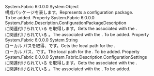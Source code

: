 <Type Name="ConfigurationPackage" FullName="System.Fabric.ConfigurationPackage">
  <TypeSignature Language="C#" Value="public sealed class ConfigurationPackage" />
  <TypeSignature Language="ILAsm" Value=".class public auto ansi sealed beforefieldinit ConfigurationPackage extends System.Object" />
  <TypeSignature Language="DocId" Value="T:System.Fabric.ConfigurationPackage" />
  <TypeSignature Language="VB.NET" Value="Public NotInheritable Class ConfigurationPackage" />
  <TypeSignature Language="F#" Value="type ConfigurationPackage = class" />
  <AssemblyInfo>
    <AssemblyName>System.Fabric</AssemblyName>
    <AssemblyVersion>6.0.0.0</AssemblyVersion>
  </AssemblyInfo>
  <Base>
    <BaseTypeName>System.Object</BaseTypeName>
  </Base>
  <Interfaces />
  <Docs>
    <summary>
      <para><span data-ttu-id="c32af-101">構成パッケージを表します。</span><span class="sxs-lookup"><span data-stu-id="c32af-101">Represents a configuration package.</span></span></para>
    </summary>
    <remarks>To be added.</remarks>
  </Docs>
  <Members>
    <Member MemberName="Description">
      <MemberSignature Language="C#" Value="public System.Fabric.Description.ConfigurationPackageDescription Description { get; }" />
      <MemberSignature Language="ILAsm" Value=".property instance class System.Fabric.Description.ConfigurationPackageDescription Description" />
      <MemberSignature Language="DocId" Value="P:System.Fabric.ConfigurationPackage.Description" />
      <MemberSignature Language="VB.NET" Value="Public ReadOnly Property Description As ConfigurationPackageDescription" />
      <MemberSignature Language="F#" Value="member this.Description : System.Fabric.Description.ConfigurationPackageDescription" Usage="System.Fabric.ConfigurationPackage.Description" />
      <MemberType>Property</MemberType>
      <AssemblyInfo>
        <AssemblyName>System.Fabric</AssemblyName>
        <AssemblyVersion>6.0.0.0</AssemblyVersion>
      </AssemblyInfo>
      <ReturnValue>
        <ReturnType>System.Fabric.Description.ConfigurationPackageDescription</ReturnType>
      </ReturnValue>
      <Docs>
        <summary>
          <para><span data-ttu-id="c32af-102"><see cref="T:System.Fabric.Description.ConfigurationPackageDescription" /> に関連付けられている <see cref="T:System.Fabric.ConfigurationPackage" /> を取得します。</span><span class="sxs-lookup"><span data-stu-id="c32af-102">Gets the <see cref="T:System.Fabric.Description.ConfigurationPackageDescription" /> associated with the <see cref="T:System.Fabric.ConfigurationPackage" />.</span></span></para>
        </summary>
        <value>
          <para><span data-ttu-id="c32af-103"><see cref="T:System.Fabric.Description.ConfigurationPackageDescription" /> に関連付けられている <see cref="T:System.Fabric.ConfigurationPackage" />。</span><span class="sxs-lookup"><span data-stu-id="c32af-103">The <see cref="T:System.Fabric.Description.ConfigurationPackageDescription" /> associated with the <see cref="T:System.Fabric.ConfigurationPackage" />.</span></span></para>
        </value>
        <remarks>To be added.</remarks>
      </Docs>
    </Member>
    <Member MemberName="Path">
      <MemberSignature Language="C#" Value="public string Path { get; }" />
      <MemberSignature Language="ILAsm" Value=".property instance string Path" />
      <MemberSignature Language="DocId" Value="P:System.Fabric.ConfigurationPackage.Path" />
      <MemberSignature Language="VB.NET" Value="Public ReadOnly Property Path As String" />
      <MemberSignature Language="F#" Value="member this.Path : string" Usage="System.Fabric.ConfigurationPackage.Path" />
      <MemberType>Property</MemberType>
      <AssemblyInfo>
        <AssemblyName>System.Fabric</AssemblyName>
        <AssemblyVersion>6.0.0.0</AssemblyVersion>
      </AssemblyInfo>
      <ReturnValue>
        <ReturnType>System.String</ReturnType>
      </ReturnValue>
      <Docs>
        <summary>
          <para><span data-ttu-id="c32af-104">ローカル パスを取得、<see cref="T:System.Fabric.ConfigurationPackage" />です。</span><span class="sxs-lookup"><span data-stu-id="c32af-104">Gets the local path for the <see cref="T:System.Fabric.ConfigurationPackage" />.</span></span></para>
        </summary>
        <value>
          <para><span data-ttu-id="c32af-105">ローカル パス、<see cref="T:System.Fabric.ConfigurationPackage" />です。</span><span class="sxs-lookup"><span data-stu-id="c32af-105">The local path for the <see cref="T:System.Fabric.ConfigurationPackage" />.</span></span></para>
        </value>
        <remarks>To be added.</remarks>
      </Docs>
    </Member>
    <Member MemberName="Settings">
      <MemberSignature Language="C#" Value="public System.Fabric.Description.ConfigurationSettings Settings { get; }" />
      <MemberSignature Language="ILAsm" Value=".property instance class System.Fabric.Description.ConfigurationSettings Settings" />
      <MemberSignature Language="DocId" Value="P:System.Fabric.ConfigurationPackage.Settings" />
      <MemberSignature Language="VB.NET" Value="Public ReadOnly Property Settings As ConfigurationSettings" />
      <MemberSignature Language="F#" Value="member this.Settings : System.Fabric.Description.ConfigurationSettings" Usage="System.Fabric.ConfigurationPackage.Settings" />
      <MemberType>Property</MemberType>
      <AssemblyInfo>
        <AssemblyName>System.Fabric</AssemblyName>
        <AssemblyVersion>6.0.0.0</AssemblyVersion>
      </AssemblyInfo>
      <ReturnValue>
        <ReturnType>System.Fabric.Description.ConfigurationSettings</ReturnType>
      </ReturnValue>
      <Docs>
        <summary>
          <para><span data-ttu-id="c32af-106"><see cref="T:System.Fabric.Description.ConfigurationSettings" /> に関連付けられている <see cref="T:System.Fabric.ConfigurationPackage" /> を取得します。</span><span class="sxs-lookup"><span data-stu-id="c32af-106">Gets the <see cref="T:System.Fabric.Description.ConfigurationSettings" /> associated with the <see cref="T:System.Fabric.ConfigurationPackage" />.</span></span></para>
        </summary>
        <value>
          <para><span data-ttu-id="c32af-107"><see cref="T:System.Fabric.Description.ConfigurationSettings" /> に関連付けられている <see cref="T:System.Fabric.ConfigurationPackage" />。</span><span class="sxs-lookup"><span data-stu-id="c32af-107">The <see cref="T:System.Fabric.Description.ConfigurationSettings" /> associated with the <see cref="T:System.Fabric.ConfigurationPackage" />.</span></span></para>
        </value>
        <remarks>To be added.</remarks>
      </Docs>
    </Member>
  </Members>
</Type>